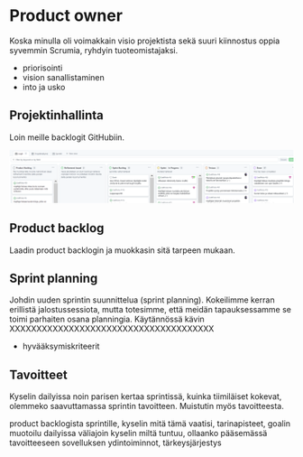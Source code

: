 # Product owner

Koska minulla oli voimakkain visio projektista sekä suuri kiinnostus oppia syvemmin Scrumia, ryhdyin tuoteomistajaksi. 

- priorisointi
- vision sanallistaminen
- into ja usko

## Projektinhallinta
Loin meille backlogit GitHubiin. 

![projektinhallinta](images\github-projekti.PNG)

## Product backlog
Laadin product backlogin ja muokkasin sitä tarpeen mukaan.

## Sprint planning
Johdin uuden sprintin suunnittelua (sprint planning). Kokeilimme kerran erillistä jalostussessiota, mutta totesimme, että meidän tapauksessamme se toimi parhaiten osana planningia. Käytännössä kävin XXXXXXXXXXXXXXXXXXXXXXXXXXXXXXXXXXXXXX
- hyvääksymiskriteerit

## Tavoitteet
Kyselin dailyissa noin parisen kertaa sprintissä, kuinka tiimiläiset kokevat, olemmeko saavuttamassa sprintin tavoitteen. Muistutin myös tavoitteesta. 

product backlogista sprintille, kyselin mitä tämä vaatisi, tarinapisteet, goalin muotoilu
dailyissa väliajoin kyselin miltä tuntuu, ollaanko pääsemässä tavoitteeseen
sovelluksen ydintoiminnot, tärkeysjärjestys

